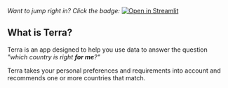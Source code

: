 *Want to jump right in? Click the badge:*
[![Open in Streamlit](https://static.streamlit.io/badges/streamlit_badge_black_white.svg)](https://terra-country-recommender.streamlit.app/)


## What is Terra?

Terra is an app designed to help you use data to answer the question *"which country is right **for me**?"*

Terra takes your personal preferences and requirements into account and recommends one or more countries that match.
